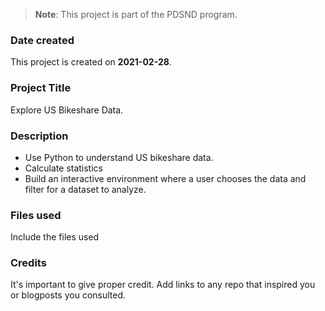 >**Note**: This project is part of the PDSND program.

### Date created
This project is created on **2021-02-28**.

### Project Title
Explore US Bikeshare Data.

### Description
* Use Python to understand US bikeshare data.
* Calculate statistics
* Build an interactive environment where a user chooses the data and filter for a dataset to analyze.


### Files used
Include the files used

### Credits
It's important to give proper credit. Add links to any repo that inspired you or blogposts you consulted.
